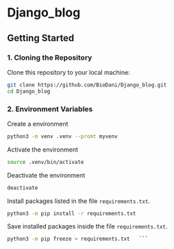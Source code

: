# Django_blog


## Getting Started

### 1. Cloning the Repository

Clone this repository to your local machine:

```bash
git clone https://github.com/BioDani/Django_blog.git
cd Django_blog
```

### 2. Environment Variables

Create a environment

```bash
python3 -m venv .venv --promt myvenv
```

Activate the environment

```bash
source .venv/bin/activate
```

Deactivate the environment

```bash
deactivate
```

Install packages listed in the file `requirements.txt`.

```bash
python3 -m pip install -r requirements.txt
```

Save installed packages inside the file `requirements.txt`.

```bash
python3 -m pip freeze > requirements.txt   ```